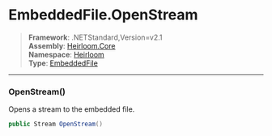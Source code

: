 # EmbeddedFile.OpenStream

> **Framework**: .NETStandard,Version=v2.1  
> **Assembly**: [Heirloom.Core][0]  
> **Namespace**: [Heirloom][0]  
> **Type**: [EmbeddedFile][1]

--------------------------------------------------------------------------------

### OpenStream()

Opens a stream to the embedded file.

```cs
public Stream OpenStream()
```

[0]: ../Heirloom.Core.md
[1]: Heirloom.EmbeddedFile.md
